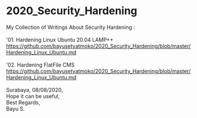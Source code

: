 # 2020_Security_Hardening
My Collection of Writings About Security Hardening : <br>
<br>
'01. Hardening Linux Ubuntu 20.04 LAMP++ <br>
https://github.com/bayusetyatmoko/2020_Security_Hardening/blob/master/Hardening_Linux_Ubuntu.md <br>
<br>
'02. Hardening FlatFile CMS <br>
https://github.com/bayusetyatmoko/2020_Security_Hardening/blob/master/Hardening_Linux_Ubuntu.md <br>
<br>
Surabaya, 08/08/2020, <br>
Hope it can be useful, <br>
Best Regards, <br>
Bayu S. <br>
<br>
